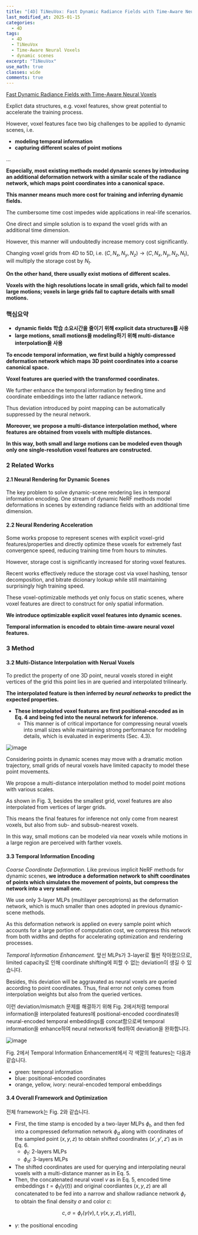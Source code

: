 ```yaml
---
title: "[4D] TiNeuVox: Fast Dynamic Radiance Fields with Time-Aware Neural Voxels"
last_modified_at: 2025-01-15
categories:
  - 4D
tags:
  - 4D
  - TiNeuVox
  - Time-Aware Neural Voxels
  - dynamic scenes
excerpt: "TiNeuVox"
use_math: true
classes: wide
comments: true
---
```


[Fast Dynamic Radiance Fields with Time-Aware Neural Voxels](https://arxiv.org/abs/2205.15285)

Explict data structures, e.g. voxel features, show great potential to accelerate the training process.

However, voxel features face two big challenges to be applied to dynamic scenes, i.e. 

- **modeling temporal information**
- **capturing different scales of point motions**

...

**Especially, most existing methods model dynamic scenes by introducing an additional deformation network with a similar scale of the radiance network, which maps point coordinates into a canonical space.**

**This manner means much more cost for training and inferring dynamic fields.**

The cumbersome time cost impedes wide applications in real-life scenarios.

One direct and simple solution is to expand the voxel grids with an additional time dimension.

However, this manner will undoubtedly increase memory cost significantly.

Changing voxel grids from 4D to 5D, i.e. $(C, N_x, N_y, N_z) \rightarrow (C, N_x, N_y, N_z, N_t)$, will multiply the storage cost by $N_t$.

**On the other hand, there usually exist motions of different scales.**

**Voxels with the high resolutions locate in small grids, which fail to model large motions; voxels in large grids fail to capture details with small motions.**

### 핵심요약
- **dynamic fields 학습 소요시간을 줄이기 위해 explicit data structures를 사용**
- **large motions, small motions을 modeling하기 위해 multi-distance interpolation을 사용**

**To encode temporal information, we first build a highly compressed deformation network which maps 3D point coordinates into a coarse canonical space.**

**Voxel features are queried with the transformed coordinates.**

We further enhance the temporal information by feeding time and coordinate embeddings into the latter radiance network.

Thus deviation introduced by point mapping can be automatically suppressed by the neural network.

**Moreover, we propose a multi-distance interpolation method, where features are obtained from voxels with multiple distances.**

**In this way, both small and large motions can be modeled even though only one single-resolution voxel features are constructed.**

### 2 Related Works
#### 2.1 Neural Rendering for Dynamic Scenes
The key problem to solve dynamic-scene rendering lies in temporal information encoding. One stream of dynamic NeRF methods model deformations in scenes by extending radiance fields with an additional time dimension.
#### 2.2 Neural Rendering Acceleration
Some works propose to represent scenes with explicit voxel-grid features/properties and directly optimize these voxels for extremely fast convergence speed, reducing training time from hours to minutes.

However, storage cost is significantly increased for storing voxel features.

Recent works effectively reduce the storage cost via voxel hashing, tensor decomposition, and bitrate dicionary lookup while still maintaining surprisingly high training speed.

These voxel-optimizable methods yet only focus on static scenes, where voxel features are direct to construct for only spatial information.

**We introduce optimizable explicit voxel features into dynamic scenes.**

**Temporal information is encoded to obtain time-aware neural voxel features.**

### 3 Method
#### 3.2 Multi-Distance Interpolation with Nerual Voxels
To predict the property of one 3D point, neural voxels stored in eight vertices of the grid this point lies in are queried and interpolated trilinearly.

**The interpolated feature is then inferred by _neural networks_ to predict the expected properties.**
  - **These interpolated voxel features are first positional-encoded as in Eq. 4 and being fed into the neural network for inference.**
    - This manner is of critical importance for compressing neural voxels into small sizes while maintaining strong performance for modeling details, which is evaluated in experiments (Sec. 4.3).
    
![image](https://github.com/user-attachments/assets/a15f6dce-8a6b-4016-8cef-522ef80567e7)

Considering points in dynamic scenes may move with a dramatic motion trajectory, small grids of neural voxels have limited capacity to model these point movements.

We propose a multi-distance interpolation method to model point motions with various scales.

As shown in Fig. 3, besides the smallest grid, voxel features are also interpolated from vertices of larger grids.

This means the final features for inference not only come from nearest voxels, but also from sub- and subsub-nearest voxels.

In this way, small motions can be modeled via near voxels while motions in a large region are perceived with farther voxels.

#### 3.3 Temporal Information Encoding
_Coarse Coordinate Deformation._ Like previous implicit NeRF methods for dynamic scenes, **we introduce a deformation network to shift coordinates of points which simulates the movement of points, but compress the network into a very small one.**

We use only 3-layer MLPs (multilayer perceptrions) as the deformation network, which is much smaller than ones adopted in previous dynamic-scene methods.

As this deformation network is applied on every sample point which accounts for a large portion of computation cost, we compress this network from both widths and depths for accelerating optimization and rendering processes.

_Temporal Information Enhancement._ 앞선 MLPs가 3-layer로 훨씬 작아졌으므로, limited capacity로 인해 coordinate shifting에 피할 수 없는 deviation이 생길 수 있습니다. 

Besides, this deviation will be aggravated as neural voxels are queried according to point coordinates. Thus, final error not only comes from interpolation weights but also from the queried vertices.

이런 deviation/mismatch 문제를 해결하기 위해 Fig. 2에서처럼 temporal information을 interpolated features에 positional-encoded coordinates와 neural-encoded temporal embeddings를 concat함으로써 temporal information을 enhance하여 neural networks에 fed하여 deviation을 완화합니다.

![image](https://github.com/user-attachments/assets/5fd8068e-9322-4069-9a17-58dcd164af9b)

Fig. 2에서 Temporal Information Enhancement에서 각 색깔의 features는 다음과 같습니다.
- green: temporal information
- blue: positional-encoded coordinates
- orange, yellow, ivory: neural-encoded temporal embeddings

#### 3.4 Overall Framework and Optimization
전체 framework는 Fig. 2와 같습니다.

- First, the time stamp is encoded by a two-layer MLPs $\phi_t$, and then fed into a compressed deformation network $\phi_d$ along with coordinates of the sampled point $(x,y,z)$ to obtain shifted coordinates $(x',y',z')$ as in Eq. 6.
  - $\phi_t$: 2-layers MLPs
  - $\phi_d$: 3-layers MLPs
- The shifted coordinates are used for querying and interpolating neural voxels with a multi-distance manner as in Eq. 5.
- Then, the concatenated neural voxel $v$ as in Eq. 5, encoded time embeddings $t=\phi_t(\gamma(t))$ and original coordiantes $(x,y,z)$ are all concatenated to be fed into a narrow and shallow radiance network $\phi_r$ to obtain the final density $\sigma$ and color $c$:

$$
c, \sigma = \phi_r(\gamma(v), t, \gamma(x,y,z), \gamma(d)),
$$

- $\gamma$: the positional encoding


